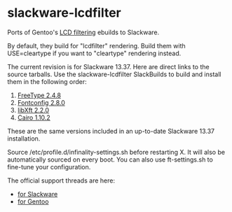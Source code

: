 # slackware-lcdfilter

Ports of Gentoo's [LCD filtering](http://gitorious.org/lcd-filtering) ebuilds
to Slackware.

By default, they build for "lcdfilter" rendering. Build them with USE=cleartype
if you want to "cleartype" rendering instead.

The current revision is for Slackware 13.37. Here are direct links to the
source tarballs. Use the slackware-lcdfilter SlackBuilds to build and install
them in the following order:

1. [FreeType
   2.4.8](http://download.savannah.gnu.org/releases/freetype/freetype-2.4.8.tar.bz2)
2. [Fontconfig 2.8.0](http://fontconfig.org/release/fontconfig-2.8.0.tar.gz)
3. [libXft
   2.2.0](http://xorg.freedesktop.org/releases/individual/lib/libXft-2.2.0.tar.bz2)
4. [Cairo 1.10.2](http://cairographics.org/releases/cairo-1.10.2.tar.gz)

These are the same versions included in an up-to-date Slackware 13.37
installation.

Source /etc/profile.d/infinality-settings.sh before restarting X. It will also
be automatically sourced on every boot. You can also use ft-settings.sh to
fine-tune your configuration.

The official support threads are here:

* [for
  Slackware](http://www.linuxquestions.org/questions/slackware-14/beautiful-fonts-in-12-1-a-640468/)
* [for Gentoo](http://forums.gentoo.org/viewtopic-t-723341.html)
